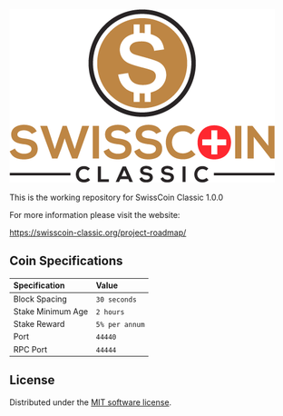![SwissCoin Classic](./img/logo-extended.png)

This is the working repository for SwissCoin Classic 1.0.0

For more information please visit the website:

https://swisscoin-classic.org/project-roadmap/

<!-- TODO: [![Build Status](https://travis-ci.org/NAVCoin/swisscoinclassic-core.svg?branch=master)](https://travis-ci.org/NAVCoin/swisscoinclassic-core) -->

## Coin Specifications

| Specification | Value |
|:-----------|:-----------|
| Block Spacing | `30 seconds` |
| Stake Minimum Age | `2 hours` |
| Stake Reward | `5% per annum` |
| Port | `44440` |
| RPC Port | `44444` |

<!--  What should be done with this? -->
<!-- ## Navtech Settings

| Specification | Value |
|:-----------|:-----------|
| addanonserver | `95.183.52.55:3000` |
| addanonserver | `95.183.53.184:3000` |
| addanonserver | `95.183.52.28:3000` |
| addanonserver | `95.183.52.29:3000` |

## Social Channels

| Site | link |
|:-----------|:-----------|
| Freenode IRC | #swisscoinclassic-dev |
| Medium | https://medium.com/swisscoin-classic |
| Twitter | https://twitter.com/SwissCoinClassic |
| Discord | https://discord.gg/METRO:TODO |
| Telegram | https://t.me/swisscoinclassic |
| Reddit | http://www.reddit.com/r/swisscoinclassic |
| Facebook | https://www.facebook.com/SwissCoinClassic |
| Instagram | https://www.instagram.com/swisscoincclassic/ |
| Bitcointalk | https://bitcointalk.org/index.php?topic=METRO:TODO | -->
<!--
## Community Resources

| Site | link |
|:-----------|:-----------|
| Trello Board | [https://trello.com/nav-community](https://trello.com/invite/b/rPdvVVL4/ba5c40a885fd3c02cda2a8b406ff7124/nav-community) |
| Nav Community | http://navcommunity.net |

 -->

License
---------------------
Distributed under the [MIT software license](http://www.opensource.org/licenses/mit-license.php).
